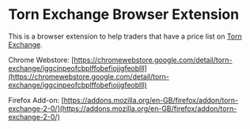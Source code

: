 # Torn Exchange Browser Extension

This is a browser extension to help traders that have a price list on [Torn Exchange](https://www.tornexchange.com/).

Chrome Webstore: [https://chromewebstore.google.com/detail/torn-exchange/iggcinpeofcbplffobefiojjgfeoblll](https://chromewebstore.google.com/detail/torn-exchange/iggcinpeofcbplffobefiojjgfeoblll)

Firefox Add-on:
[https://addons.mozilla.org/en-GB/firefox/addon/torn-exchange-2-0/](https://addons.mozilla.org/en-GB/firefox/addon/torn-exchange-2-0/)
